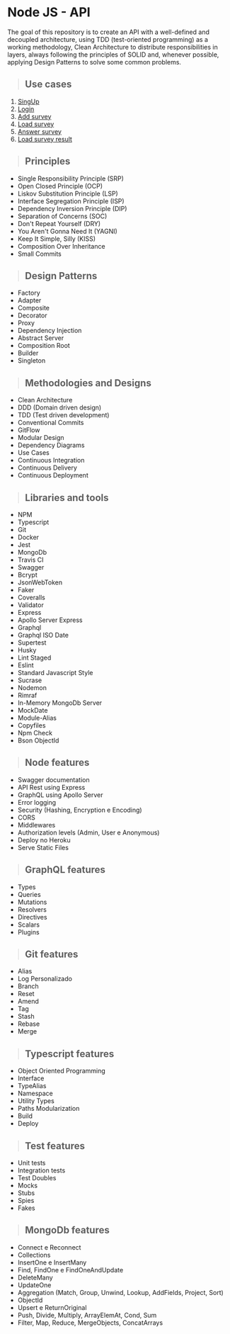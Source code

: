 # **Node JS - API**

The goal of this repository is to create an API with a well-defined and decoupled architecture, using TDD (test-oriented programming) as a working methodology, Clean Architecture to distribute responsibilities in layers, always following the principles of SOLID and, whenever possible, applying Design Patterns to solve some common problems.

> ## Use cases

1. [SingUp](./requirements/signup.md)
2. [Login](./requirements/login.md)
3. [Add survey](./requirements/add-survey.md)
4. [Load survey](./requirements/load-surveys.md)
5. [Answer survey](./requirements/save-survey-result.md)
6. [Load survey result](./requirements/load-survey-result.md)

> ## Principles

- Single Responsibility Principle (SRP)
- Open Closed Principle (OCP)
- Liskov Substitution Principle (LSP)
- Interface Segregation Principle (ISP)
- Dependency Inversion Principle (DIP)
- Separation of Concerns (SOC)
- Don't Repeat Yourself (DRY)
- You Aren't Gonna Need It (YAGNI)
- Keep It Simple, Silly (KISS)
- Composition Over Inheritance
- Small Commits

> ## Design Patterns

- Factory
- Adapter
- Composite
- Decorator
- Proxy
- Dependency Injection
- Abstract Server
- Composition Root
- Builder
- Singleton

> ## Methodologies and Designs

- Clean Architecture
- DDD (Domain driven design)
- TDD (Test driven development)
- Conventional Commits
- GitFlow
- Modular Design
- Dependency Diagrams
- Use Cases
- Continuous Integration
- Continuous Delivery
- Continuous Deployment

> ## Libraries and tools

- NPM
- Typescript
- Git
- Docker
- Jest
- MongoDb
- Travis CI
- Swagger
- Bcrypt
- JsonWebToken
- Faker
- Coveralls
- Validator
- Express
- Apollo Server Express
- Graphql
- Graphql ISO Date
- Supertest
- Husky
- Lint Staged
- Eslint
- Standard Javascript Style
- Sucrase
- Nodemon
- Rimraf
- In-Memory MongoDb Server
- MockDate
- Module-Alias
- Copyfiles
- Npm Check
- Bson ObjectId

> ## Node features

- Swagger documentation
- API Rest using Express
- GraphQL using Apollo Server
- Error logging
- Security (Hashing, Encryption e Encoding)
- CORS
- Middlewares
- Authorization levels (Admin, User e Anonymous)
- Deploy no Heroku
- Serve Static Files

> ## GraphQL features

- Types
- Queries
- Mutations
- Resolvers
- Directives
- Scalars
- Plugins

> ## Git features

- Alias
- Log Personalizado
- Branch
- Reset
- Amend
- Tag
- Stash
- Rebase
- Merge

> ## Typescript features

- Object Oriented Programming
- Interface
- TypeAlias
- Namespace
- Utility Types
- Paths Modularization
- Build
- Deploy

> ## Test features

- Unit tests
- Integration tests
- Test Doubles
- Mocks
- Stubs
- Spies
- Fakes

> ## MongoDb features

- Connect e Reconnect
- Collections
- InsertOne e InsertMany
- Find, FindOne e FindOneAndUpdate
- DeleteMany
- UpdateOne
- Aggregation (Match, Group, Unwind, Lookup, AddFields, Project, Sort)
- ObjectId
- Upsert e ReturnOriginal
- Push, Divide, Multiply, ArrayElemAt, Cond, Sum
- Filter, Map, Reduce, MergeObjects, ConcatArrays
